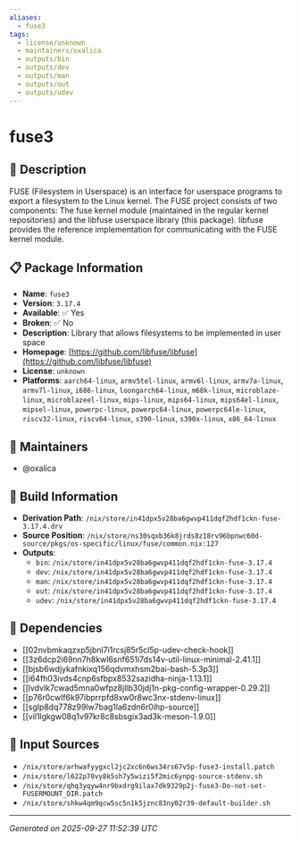 ```yaml
---
aliases:
  - fuse3
tags:
  - license/unknown
  - maintainers/oxalica
  - outputs/bin
  - outputs/dev
  - outputs/man
  - outputs/out
  - outputs/udev
---
```


# fuse3

## 📝 Description

FUSE (Filesystem in Userspace) is an interface for userspace programs to
export a filesystem to the Linux kernel. The FUSE project consists of two
components: The fuse kernel module (maintained in the regular kernel
repositories) and the libfuse userspace library (this package). libfuse
provides the reference implementation for communicating with the FUSE
kernel module.


## 📋 Package Information

- **Name**: `fuse3`
- **Version**: `3.17.4`
- **Available**: ✅ Yes
- **Broken**: ✅ No
- **Description**: Library that allows filesystems to be implemented in user space
- **Homepage**: [https://github.com/libfuse/libfuse](https://github.com/libfuse/libfuse)
- **License**: `unknown`
- **Platforms**: `aarch64-linux`, `armv5tel-linux`, `armv6l-linux`, `armv7a-linux`, `armv7l-linux`, `i686-linux`, `loongarch64-linux`, `m68k-linux`, `microblaze-linux`, `microblazeel-linux`, `mips-linux`, `mips64-linux`, `mips64el-linux`, `mipsel-linux`, `powerpc-linux`, `powerpc64-linux`, `powerpc64le-linux`, `riscv32-linux`, `riscv64-linux`, `s390-linux`, `s390x-linux`, `x86_64-linux`
## 👥 Maintainers

- @oxalica


## 🔧 Build Information

- **Derivation Path**: `/nix/store/in41dpx5v28ba6gwvp411dqf2hdf1ckn-fuse-3.17.4.drv`
- **Source Position**: `/nix/store/ns30sqxb36k8jrds8z18rv96bpnwc60d-source/pkgs/os-specific/linux/fuse/common.nix:127`
- **Outputs**:
  - `bin`:  `/nix/store/in41dpx5v28ba6gwvp411dqf2hdf1ckn-fuse-3.17.4`
  - `dev`:  `/nix/store/in41dpx5v28ba6gwvp411dqf2hdf1ckn-fuse-3.17.4`
  - `man`:  `/nix/store/in41dpx5v28ba6gwvp411dqf2hdf1ckn-fuse-3.17.4`
  - `out`:  `/nix/store/in41dpx5v28ba6gwvp411dqf2hdf1ckn-fuse-3.17.4`
  - `udev`:  `/nix/store/in41dpx5v28ba6gwvp411dqf2hdf1ckn-fuse-3.17.4`

## 🔗 Dependencies

- [[02nvbmkaqzxp5jbnl7i1rcsj85r5cl5p-udev-check-hook]]
- [[3z6dcp2i69nn7h8kwl6snf651i7ds14v-util-linux-minimal-2.41.1]]
- [[bjsb6wdjykafnkixq156qdvmxhsm2bai-bash-5.3p3]]
- [[i64fh03ivds4cnp6sfbpx8532sazidha-ninja-1.13.1]]
- [[lvdvlk7cwad5mna0wfpz8jllb30jdj1n-pkg-config-wrapper-0.29.2]]
- [[p76r0cwlf6k97ibprrpfd8xw0r8wc3nx-stdenv-linux]]
- [[sglp8dq778z99lw7bag1la6zdn6r0ihp-source]]
- [[vil1lgkgw08q1v97kr8c8sbsgix3ad3k-meson-1.9.0]]

## 📁 Input Sources

- `/nix/store/arhwafyygxcl2jc2xc6n6ws34rs67v5p-fuse3-install.patch`
- `/nix/store/l622p70vy8k5sh7y5wizi5f2mic6ynpg-source-stdenv.sh`
- `/nix/store/qhq3yqyw4nr9bxdrg9ilax7dk9329p2j-fuse3-Do-not-set-FUSERMOUNT_DIR.patch`
- `/nix/store/shkw4qm9qcw5sc5n1k5jznc83ny02r39-default-builder.sh`

---
*Generated on 2025-09-27 11:52:39 UTC*
